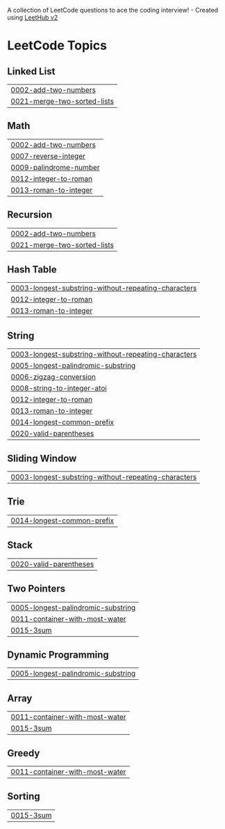 A collection of LeetCode questions to ace the coding interview! - Created using [LeetHub v2](https://github.com/arunbhardwaj/LeetHub-2.0)
<!---LeetCode Topics Start-->
# LeetCode Topics
## Linked List
|  |
| ------- |
| [0002-add-two-numbers](https://github.com/gwoprk98/LeetCode/tree/master/0002-add-two-numbers) |
| [0021-merge-two-sorted-lists](https://github.com/gwoprk98/LeetCode/tree/master/0021-merge-two-sorted-lists) |
## Math
|  |
| ------- |
| [0002-add-two-numbers](https://github.com/gwoprk98/LeetCode/tree/master/0002-add-two-numbers) |
| [0007-reverse-integer](https://github.com/gwoprk98/LeetCode/tree/master/0007-reverse-integer) |
| [0009-palindrome-number](https://github.com/gwoprk98/LeetCode/tree/master/0009-palindrome-number) |
| [0012-integer-to-roman](https://github.com/gwoprk98/LeetCode/tree/master/0012-integer-to-roman) |
| [0013-roman-to-integer](https://github.com/gwoprk98/LeetCode/tree/master/0013-roman-to-integer) |
## Recursion
|  |
| ------- |
| [0002-add-two-numbers](https://github.com/gwoprk98/LeetCode/tree/master/0002-add-two-numbers) |
| [0021-merge-two-sorted-lists](https://github.com/gwoprk98/LeetCode/tree/master/0021-merge-two-sorted-lists) |
## Hash Table
|  |
| ------- |
| [0003-longest-substring-without-repeating-characters](https://github.com/gwoprk98/LeetCode/tree/master/0003-longest-substring-without-repeating-characters) |
| [0012-integer-to-roman](https://github.com/gwoprk98/LeetCode/tree/master/0012-integer-to-roman) |
| [0013-roman-to-integer](https://github.com/gwoprk98/LeetCode/tree/master/0013-roman-to-integer) |
## String
|  |
| ------- |
| [0003-longest-substring-without-repeating-characters](https://github.com/gwoprk98/LeetCode/tree/master/0003-longest-substring-without-repeating-characters) |
| [0005-longest-palindromic-substring](https://github.com/gwoprk98/LeetCode/tree/master/0005-longest-palindromic-substring) |
| [0006-zigzag-conversion](https://github.com/gwoprk98/LeetCode/tree/master/0006-zigzag-conversion) |
| [0008-string-to-integer-atoi](https://github.com/gwoprk98/LeetCode/tree/master/0008-string-to-integer-atoi) |
| [0012-integer-to-roman](https://github.com/gwoprk98/LeetCode/tree/master/0012-integer-to-roman) |
| [0013-roman-to-integer](https://github.com/gwoprk98/LeetCode/tree/master/0013-roman-to-integer) |
| [0014-longest-common-prefix](https://github.com/gwoprk98/LeetCode/tree/master/0014-longest-common-prefix) |
| [0020-valid-parentheses](https://github.com/gwoprk98/LeetCode/tree/master/0020-valid-parentheses) |
## Sliding Window
|  |
| ------- |
| [0003-longest-substring-without-repeating-characters](https://github.com/gwoprk98/LeetCode/tree/master/0003-longest-substring-without-repeating-characters) |
## Trie
|  |
| ------- |
| [0014-longest-common-prefix](https://github.com/gwoprk98/LeetCode/tree/master/0014-longest-common-prefix) |
## Stack
|  |
| ------- |
| [0020-valid-parentheses](https://github.com/gwoprk98/LeetCode/tree/master/0020-valid-parentheses) |
## Two Pointers
|  |
| ------- |
| [0005-longest-palindromic-substring](https://github.com/gwoprk98/LeetCode/tree/master/0005-longest-palindromic-substring) |
| [0011-container-with-most-water](https://github.com/gwoprk98/LeetCode/tree/master/0011-container-with-most-water) |
| [0015-3sum](https://github.com/gwoprk98/LeetCode/tree/master/0015-3sum) |
## Dynamic Programming
|  |
| ------- |
| [0005-longest-palindromic-substring](https://github.com/gwoprk98/LeetCode/tree/master/0005-longest-palindromic-substring) |
## Array
|  |
| ------- |
| [0011-container-with-most-water](https://github.com/gwoprk98/LeetCode/tree/master/0011-container-with-most-water) |
| [0015-3sum](https://github.com/gwoprk98/LeetCode/tree/master/0015-3sum) |
## Greedy
|  |
| ------- |
| [0011-container-with-most-water](https://github.com/gwoprk98/LeetCode/tree/master/0011-container-with-most-water) |
## Sorting
|  |
| ------- |
| [0015-3sum](https://github.com/gwoprk98/LeetCode/tree/master/0015-3sum) |
<!---LeetCode Topics End-->